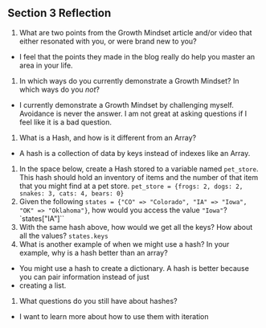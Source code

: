 ## Section 3 Reflection

1. What are two points from the Growth Mindset article and/or video that either resonated with you, or were brand new to you?
- I feel that the points they made in the blog really do help you master an area in your life.
1. In which ways do you currently demonstrate a Growth Mindset? In which ways do you _not_?
- I currently demonstrate a Growth Mindset by challenging myself. Avoidance is never the answer. I am not great at asking questions if I feel like it is a bad question.

1. What is a Hash, and how is it different from an Array?
- A hash is a collection of data by keys instead of indexes like an Array.
1. In the space below, create a Hash stored to a variable named `pet_store`.  This hash should hold an inventory of items and the number of that item that you might find at a pet store.
`pet_store = {frogs: 2, dogs: 2, snakes: 3, cats: 4, bears: 0}`
1. Given the following `states = {"CO" => "Colorado", "IA" => "Iowa", "OK" => "Oklahoma"}`, how would you access the value `"Iowa"`?
`states["IA"]``
1. With the same hash above, how would we get all the keys?  How about all the values?
`states.keys`
1. What is another example of when we might use a hash?  In your example, why is a hash better than an array?
- You might use a hash to create a dictionary. A hash is better because you can pair information instead of just
- creating a list.
1. What questions do you still have about hashes?
- I want to learn more about how to use them with iteration
